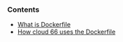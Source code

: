 <!-- usedin: [ _legacy_docker/getting-started/dockerfile.md, _maestro/getting-started/dockerfile.md, _skycap/getting-started/dockerfile.md] -->


### Contents

*   [What is Dockerfile](#dockerfile)
*   [How cloud 66 uses the Dockerfile](#how_to)

